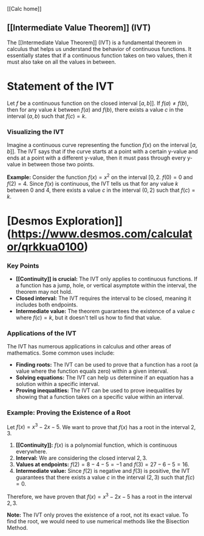 [[Calc home]]
## [[Intermediate Value Theorem]] (IVT)

The [[Intermediate Value Theorem]] (IVT) is a fundamental theorem in calculus that helps us understand the behavior of continuous functions. It essentially states that if a continuous function takes on two values, then it must also take on all the values in between.

# Statement of the IVT

Let $f$ be a continuous function on the closed interval $[a,b]]$. If $f(a) \neq f(b)$, then for any value $k$ between $f(a)$ and $f(b)$, there exists a value $c$ in the interval $(a,b)$ such that $f(c) = k$.

### Visualizing the IVT

Imagine a continuous curve representing the function $f(x)$ on the interval $[a,b]]$.  The IVT says that if the curve starts at a point with a certain y-value and ends at a point with a different y-value, then it must pass through every y-value in between those two points.

**Example:** Consider the function $f(x) = x^2$ on the interval $[0,2$.  $f(0) = 0$ and $f(2) = 4$.  Since $f(x)$ is continuous, the IVT tells us that for any value $k$ between 0 and 4, there exists a value $c$ in the interval $(0,2)$ such that $f(c) = k$.

# [Desmos Exploration]](https://www.desmos.com/calculator/qrkkua0100)

### Key Points

* **[[Continuity]] is crucial:** The IVT only applies to continuous functions. If a function has a jump, hole, or vertical asymptote within the interval, the theorem may not hold.
* **Closed interval:** The IVT requires the interval to be closed, meaning it includes both endpoints.
* **Intermediate value:** The theorem guarantees the existence of a value $c$ where $f(c) = k$, but it doesn't tell us how to find that value.

### Applications of the IVT

The IVT has numerous applications in calculus and other areas of mathematics. Some common uses include:

* **Finding roots:** The IVT can be used to prove that a function has a root (a value where the function equals zero) within a given interval.
* **Solving equations:** The IVT can help us determine if an equation has a solution within a specific interval.
* **Proving inequalities:** The IVT can be used to prove inequalities by showing that a function takes on a specific value within an interval.

### Example: Proving the Existence of a Root

Let $f(x) = x^3 - 2x - 5$. We want to prove that $f(x)$ has a root in the interval $2,3$.

1. **[[Continuity]]:**  $f(x)$ is a polynomial function, which is continuous everywhere.
2. **Interval:** We are considering the closed interval $2,3$.
3. **Values at endpoints:**  $f(2) = 8 - 4 - 5 = -1$ and $f(3) = 27 - 6 - 5 = 16$.
4. **Intermediate value:** Since $f(2)$ is negative and $f(3)$ is positive, the IVT guarantees that there exists a value $c$ in the interval $(2,3)$ such that $f(c) = 0$. 

Therefore, we have proven that $f(x) = x^3 - 2x - 5$ has a root in the interval $2,3$.

**Note:** The IVT only proves the existence of a root, not its exact value. To find the root, we would need to use numerical methods like the Bisection Method.


